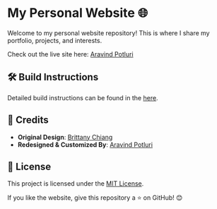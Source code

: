 # My Personal Website 🌐

Welcome to my personal website repository! This is where I share my portfolio, projects, and interests.

Check out the live site here: [Aravind Potluri](https://cipherswami.github.io)

## 🛠️ Build Instructions

Detailed build instructions can be found in the [here](Build.md).

## 🙌 Credits

- **Original Design**: [Brittany Chiang](https://brittanychiang.com/)
- **Redesigned & Customized By**: [Aravind Potluri](https://cipherswami.github.io)

## 📄 License

This project is licensed under the [MIT License](LICENSE.md).

If you like the website, give this repository a ⭐ on GitHub! 😊
